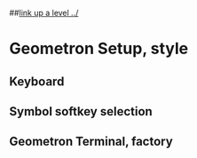 ##[link up a level ../](../)

# Geometron Setup, style

## Keyboard

## Symbol softkey selection

## Geometron Terminal, factory

